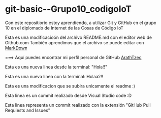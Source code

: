 # git-basic--Grupo10_codigoIoT
Con este repositiorio estoy aprendiendo, a utilizar Git y GitHub en el grupo 10 en el diplomado de Internet de las Cosas de Código IoT

Esta es una modificacioón del archivo README.md con el editor web de Github.com 
También aprendimos que el archivo se puede editar con [MarkDown](https://stackedit.io/app#)

===> Aquí puedes encontrar mi perfil personal de GitHub [ArathTzec](https://github.com/ArathTzec)

Esta es una nueva linea desde la terminal: "Hola!!" 

Esta es una nueva linea con la terminal: Holaa2!! 

Esta es una modificacion que se subira unicamente el readme :) 

Esta linea es un commit realizado desde Visual Studio code :D 

Esta linea representa un commit realizado con la extensión "GitHub Pull Requiests and Issues" 